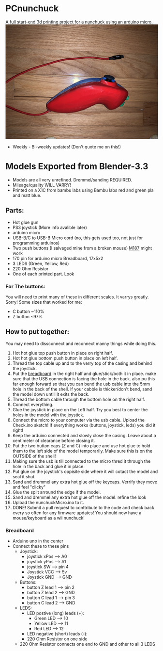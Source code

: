 # PCnunchuck
A full start-end 3d printing project for a nunchuck using an arduino micro.
![Image of a Nintendo Switch Themed Arduino-PowerdNunchuck](https://github.com/femurdev/USBC-Nunchuk/blob/main/img.jpg?raw=true)
- Weekly - Bi-weekly updates! (Don't quote me on this!)

# Models Exported from Blender-3.3
- Models are all very unrefined. Dremmel/sanding REQUIRED.
- Mileage/quality WILL VARRY!
- Printed on a X1C from bambu labs using Bambu labs red and green pla and matt blue.

## Parts:
- Hot glue gun
- PS3 joystick (More info avalible later)
- arduino micro
- USB-B/C to USB-B Micro cord (no, this gets used too, not just for programming arduinos)
- Two push buttons (I salvaged mine from a broken mouse) [M187](https://www.logitech.com/en-us/products/mice/m187-mini-wireless-mouse.910-005360.html) might work
- 170 pin for arduino micro Breadboard, 17x5x2
- 3 LEDS (Green, Yellow, Red)
- 220 Ohm Resistor
- One of each printed part. Look

### For The buttons:
You will need to print many of these in different scales. It varrys greatly. Sorry! Some sizes that worked for me:
- C button ~110%
- Z button ~97%

## How to put together:
You may need to dissconnect and reconnect manny things while doing this.
1. Hot hot glue top push button in place on right half.
2. Hot hot glue bottom push button in place on left half.
3. Thread the top cable up and to the verry top of the casing and behind the joystick.
4. Put the [breadboard](#Breadboard) in the right half and glue/stick/both it in place. make sure that the USB connection is facing the hole in the back. also pu this far enough forward so that you can bend the usb cable into the 5mm hole in the back of the shell. If your cabble is thicker/don't bend, sand the model down untill it exits the back.
5. Thread the bottom cable through the bottom hole on the right half.
6. Connect everything.
7. Glue the joystick in place on the Left half. Try you best to center the holes in the model with the joystick.
8. Connect the micro to your computer via the usb cable. Upload the Check.ino sketch! If everything works (buttons, joystick, leds) you did it right!
9. Keep the arduino connected and slowly close the casing. Leave about a centimeter of clearance before closing it.
10. Put the two button caps (Z and C) into place and use hot glue to hold them to the left side of the model temporarily. Make sure this is on the OUTSIDE of the shell!
11. Making sure the usb is till connected to the micro thred it through the hole in the back and glue it in place. 
12. Put glue on the joystick's oppisite side where it will cotact the model and seal it shut. 
13. Sand and dremmel any extra hot glue off the keycaps. Verrify they move and feel "clicky"
14. Glue the split arround the edge if the model.
15. Sand and dremmel any extra hot glue off the model. refine the look
16. Upload the nunchuckMicro.ino to it.
17. DONE! Submit a pull request to conttribute to the code and check back every so often for any firmware updates! You should now have a mouse/keyboard as a wii nunchuck!
### Breadboard
- Arduino uno in the center
- Connect these to these pins
    * Joystick:
        * joystick xPos --> A0
        * joystick yPos --> A1
        * joystick SW --> pin 4
        * Joystick VCC --> 5v
        * Joystick GND --> GND
    * Buttons:
        * button Z lead 1 --> pin 2
        * button Z  lead 2 --> GND
        * button C lead 1 --> pin 3
        * button C lead 2 --> GND
    * LEDS:
        * LED postive (long) leads (+):
            * Green LED --> 10
            * Yellow LED --> 11
            * Red LED --> 12
        * LED negative (short) leads (-):
        * 220 Ohm Resistor on one side
    *  220 Ohm Resistor connects one end to GND and other to all 3 LEDS

